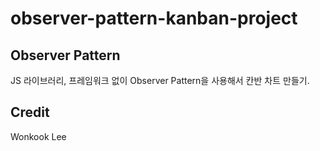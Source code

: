# observer-pattern-kanban-project

## Observer Pattern
JS 라이브러리, 프레임워크 없이 Observer Pattern을 사용해서 칸반 차트 만들기.

## Credit
Wonkook Lee